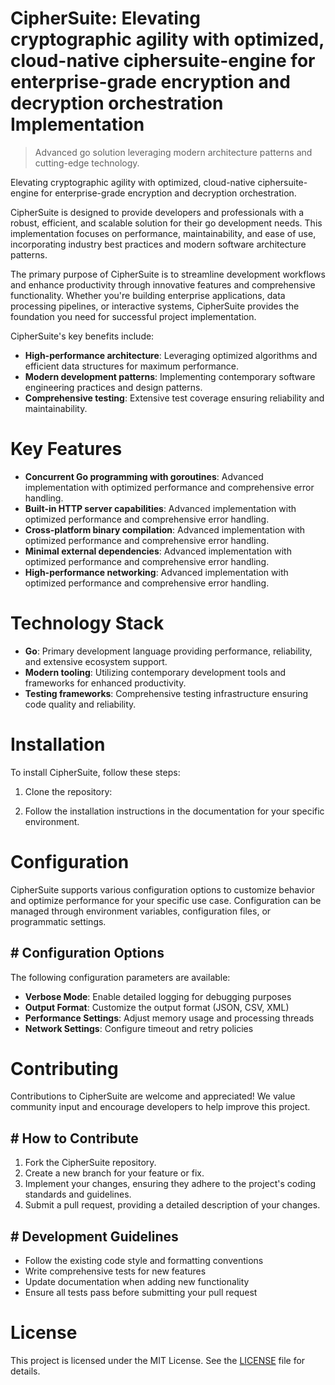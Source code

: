<!-- fallback_CipherSuite_20251019174004_76264 -->

# CipherSuite: Elevating cryptographic agility with optimized, cloud-native ciphersuite-engine for enterprise-grade encryption and decryption orchestration Implementation
> Advanced go solution leveraging modern architecture patterns and cutting-edge technology.

Elevating cryptographic agility with optimized, cloud-native ciphersuite-engine for enterprise-grade encryption and decryption orchestration.

CipherSuite is designed to provide developers and professionals with a robust, efficient, and scalable solution for their go development needs. This implementation focuses on performance, maintainability, and ease of use, incorporating industry best practices and modern software architecture patterns.

The primary purpose of CipherSuite is to streamline development workflows and enhance productivity through innovative features and comprehensive functionality. Whether you're building enterprise applications, data processing pipelines, or interactive systems, CipherSuite provides the foundation you need for successful project implementation.

CipherSuite's key benefits include:

* **High-performance architecture**: Leveraging optimized algorithms and efficient data structures for maximum performance.
* **Modern development patterns**: Implementing contemporary software engineering practices and design patterns.
* **Comprehensive testing**: Extensive test coverage ensuring reliability and maintainability.

# Key Features

* **Concurrent Go programming with goroutines**: Advanced implementation with optimized performance and comprehensive error handling.
* **Built-in HTTP server capabilities**: Advanced implementation with optimized performance and comprehensive error handling.
* **Cross-platform binary compilation**: Advanced implementation with optimized performance and comprehensive error handling.
* **Minimal external dependencies**: Advanced implementation with optimized performance and comprehensive error handling.
* **High-performance networking**: Advanced implementation with optimized performance and comprehensive error handling.

# Technology Stack

* **Go**: Primary development language providing performance, reliability, and extensive ecosystem support.
* **Modern tooling**: Utilizing contemporary development tools and frameworks for enhanced productivity.
* **Testing frameworks**: Comprehensive testing infrastructure ensuring code quality and reliability.

# Installation

To install CipherSuite, follow these steps:

1. Clone the repository:


2. Follow the installation instructions in the documentation for your specific environment.

# Configuration

CipherSuite supports various configuration options to customize behavior and optimize performance for your specific use case. Configuration can be managed through environment variables, configuration files, or programmatic settings.

## # Configuration Options

The following configuration parameters are available:

* **Verbose Mode**: Enable detailed logging for debugging purposes
* **Output Format**: Customize the output format (JSON, CSV, XML)
* **Performance Settings**: Adjust memory usage and processing threads
* **Network Settings**: Configure timeout and retry policies

# Contributing

Contributions to CipherSuite are welcome and appreciated! We value community input and encourage developers to help improve this project.

## # How to Contribute

1. Fork the CipherSuite repository.
2. Create a new branch for your feature or fix.
3. Implement your changes, ensuring they adhere to the project's coding standards and guidelines.
4. Submit a pull request, providing a detailed description of your changes.

## # Development Guidelines

* Follow the existing code style and formatting conventions
* Write comprehensive tests for new features
* Update documentation when adding new functionality
* Ensure all tests pass before submitting your pull request

# License

This project is licensed under the MIT License. See the [LICENSE](https://github.com/pee331/CipherSuite/blob/main/LICENSE) file for details.
